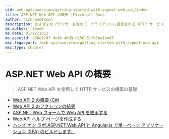 ```yaml
---
uid: web-api/overview/getting-started-with-aspnet-web-api/index
title: ASP.NET Web API の概要 |Microsoft Docs
author: rick-anderson
description: さまざまなブラウザーも含めて、クライアントに提供される HTTP サービスを構築するが容易にするフレームワークを学習について ASP.NET Web API ASP.NET Web API には.
ms.author: riande
ms.date: 01/17/2012
ms.assetid: a36e178f-de46-46d9-b150-61fb3ba1b4d3
msc.legacyurl: /web-api/overview/getting-started-with-aspnet-web-api
msc.type: chapter
---
```

<a name="getting-started-with-aspnet-web-api"></a>ASP.NET Web API の概要
====================
> ASP.NET Web API を使用して HTTP サービスの構築の基礎


- [Web API 2 の概要 (C#)](tutorial-your-first-web-api.md)
- [Web API 2 のアクションの結果](action-results.md)
- [ASP.NET Web フォームで Web API を使用する](using-web-api-with-aspnet-web-forms.md)
- [Web API ヘルプ ページを作成する](creating-api-help-pages.md)
- [ハンズ オン ラボ:ASP.NET Web API と Angular.js で単一ページ アプリケーション (SPA) のビルドします。](build-a-single-page-application-spa-with-aspnet-web-api-and-angularjs.md)
